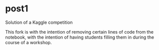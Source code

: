 # post1
Solution of a Kaggle competition 

This fork is with the intention of removing certain lines of code from the notebook, with the intention of having students filling them in during the course of a workshop.

